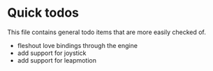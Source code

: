 Quick todos
===========

This file contains general todo items that are more easily checked of.

* fleshout love bindings through the engine
* add support for joystick
* add support for leapmotion
